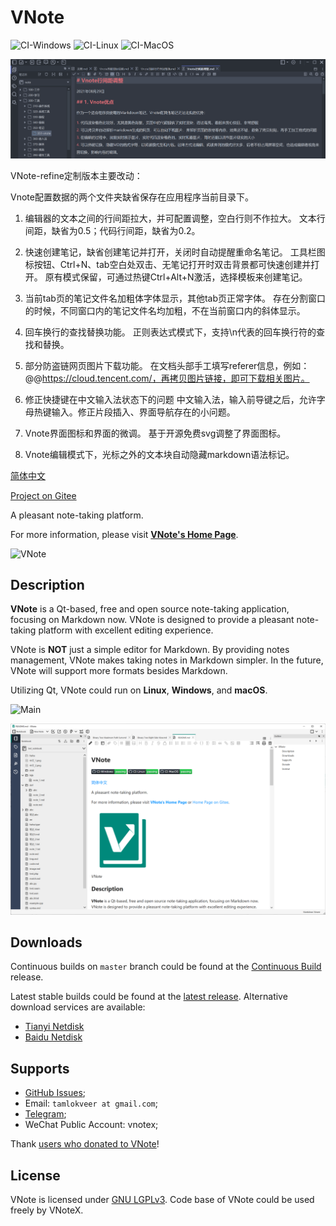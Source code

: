 # VNote
![CI-Windows](https://github.com/vnotex/vnote/actions/workflows/ci-win.yml/badge.svg?branch=master) ![CI-Linux](https://github.com/vnotex/vnote/actions/workflows/ci-linux.yml/badge.svg?branch=master) ![CI-MacOS](https://github.com/vnotex/vnote/actions/workflows/ci-macos.yml/badge.svg?branch=master)

![VNote-modify](pics/modify.png)

VNote-refine定制版本主要改动：

Vnote配置数据的两个文件夹缺省保存在应用程序当前目录下。

1. 编辑器的文本之间的行间距拉大，并可配置调整，空白行则不作拉大。 文本行间距，缺省为0.5；代码行间距，缺省为0.2。

1. 快速创建笔记，缺省创建笔记并打开，关闭时自动提醒重命名笔记。 工具栏图标按钮、Ctrl+N、tab空白处双击、无笔记打开时双击背景都可快速创建并打开。 原有模式保留，可通过热键Ctrl+Alt+N激活，选择模板来创建笔记。

1. 当前tab页的笔记文件名加粗体字体显示，其他tab页正常字体。 存在分割窗口的时候，不同窗口内的笔记文件名均加粗，不在当前窗口内的斜体显示。

1. 回车换行的查找替换功能。 正则表达式模式下，支持\n代表的回车换行符的查找和替换。

1. 部分防盗链网页图片下载功能。 在文档头部手工填写referer信息，例如：@@https://cloud.tencent.com/，再拷贝图片链接，即可下载相关图片。

1. 修正快捷键在中文输入法状态下的问题 中文输入法，输入前导键之后，允许字母热键输入。修正片段插入、界面导航存在的小问题。

1. Vnote界面图标和界面的微调。 基于开源免费svg调整了界面图标。

1. Vnote编辑模式下，光标之外的文本块自动隐藏markdown语法标记。

[简体中文](README_zh_CN.md)

[Project on Gitee](https://gitee.com/vnotex/vnote)

A pleasant note-taking platform.

For more information, please visit [**VNote's Home Page**](https://vnotex.github.io/vnote).

![VNote](pics/vnote.png)

## Description
**VNote** is a Qt-based, free and open source note-taking application, focusing on Markdown now. VNote is designed to provide a pleasant note-taking platform with excellent editing experience.

VNote is **NOT** just a simple editor for Markdown. By providing notes management, VNote makes taking notes in Markdown simpler. In the future, VNote will support more formats besides Markdown.

Utilizing Qt, VNote could run on **Linux**, **Windows**, and **macOS**.

![Main](pics/main.png)

![Main2](pics/main2.png)

## Downloads
Continuous builds on `master` branch could be found at the [Continuous Build](https://github.com/vnotex/vnote/releases/tag/continuous-build) release.

Latest stable builds could be found at the [latest release](https://github.com/vnotex/vnote/releases/latest). Alternative download services are available:

* [Tianyi Netdisk](https://cloud.189.cn/t/Av67NvmEJVBv)
* [Baidu Netdisk](https://pan.baidu.com/s/1lX69oMBw8XuJshQDN3HiHw?pwd=f8fk)

## Supports
* [GitHub Issues](https://github.com/vnotex/vnote/issues);
* Email: `tamlokveer at gmail.com`;
* [Telegram](https://t.me/vnotex);
* WeChat Public Account: vnotex;

Thank [users who donated to VNote](https://github.com/vnotex/vnote/wiki/Donate-List)!

## License
VNote is licensed under [GNU LGPLv3](https://opensource.org/licenses/LGPL-3.0). Code base of VNote could be used freely by VNoteX.
